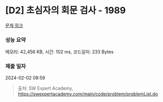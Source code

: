 # [D2] 초심자의 회문 검사 - 1989 

[문제 링크](https://swexpertacademy.com/main/code/problem/problemDetail.do?contestProbId=AV5PyTLqAf4DFAUq) 

### 성능 요약

메모리: 42,456 KB, 시간: 102 ms, 코드길이: 233 Bytes

### 제출 일자

2024-02-02 08:59



> 출처: SW Expert Academy, https://swexpertacademy.com/main/code/problem/problemList.do